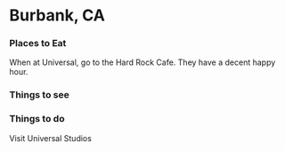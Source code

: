 # Burbank, CA

### Places to Eat
When at Universal, go to the Hard Rock Cafe.  They have a decent happy hour.

### Things to see


### Things to do
Visit Universal Studios

